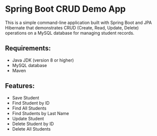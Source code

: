 # Spring Boot CRUD Demo App
This is a simple command-line application built with Spring Boot and JPA Hibernate that demonstrates CRUD (Create, Read, Update, Delete) operations on a MySQL database for managing student records.

## Requirements:
- Java JDK (version 8 or higher)
- MySQL database
- Maven


## Features: 
- Save Student
- Find Student by ID
- Find All Students
- Find Students by Last Name
- Update Student
- Delete Student by ID
- Delete All Students
